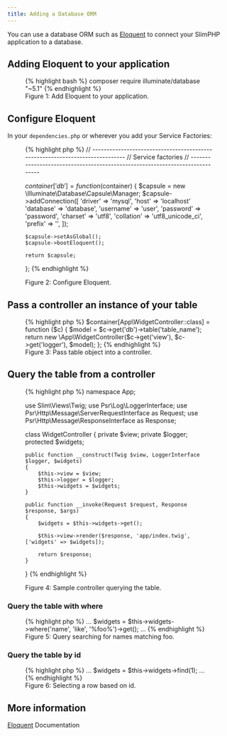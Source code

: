 ```yaml
---
title: Adding a Database ORM
---
```


You can use a database ORM such as [Eloquent](https://laravel.com/docs/5.1/eloquent) to connect your SlimPHP application to a database.

## Adding Eloquent to your application

<figure>
{% highlight bash %}
composer require illuminate/database "~5.1"
{% endhighlight %}
<figcaption>Figure 1: Add Eloquent to your application.</figcaption>
</figure>

## Configure Eloquent

In your `dependencies.php` or wherever you add your Service Factories:

<figure>
{% highlight php %}
// -----------------------------------------------------------------------------
// Service factories
// -----------------------------------------------------------------------------

$container['db'] = function ($container) {
    $capsule = new \Illuminate\Database\Capsule\Manager;
    $capsule->addConnection([
        'driver' => 'mysql',
        'host' => 'localhost'
        'database' => 'database',
        'username' => 'user',
        'password' => 'password',
        'charset'   => 'utf8',
        'collation' => 'utf8_unicode_ci',
        'prefix'    => '',
    ]);

    $capsule->setAsGlobal();
    $capsule->bootEloquent();

    return $capsule;
};
{% endhighlight %}
<figcaption>Figure 2: Configure Eloquent.</figcaption>
</figure>

## Pass a controller an instance of your table

<figure>
{% highlight php %}
$container[App\WidgetController::class] = function ($c) {
    $model = $c->get('db')->table('table_name');
    return new \App\WidgetController($c->get('view'), $c->get('logger'), $model);
};
{% endhighlight %}
<figcaption>Figure 3: Pass table object into a controller.</figcaption>
</figure>

## Query the table from a controller

<figure>
{% highlight php %}
<?php

namespace App;

use Slim\Views\Twig;
use Psr\Log\LoggerInterface;
use Psr\Http\Message\ServerRequestInterface as Request;
use Psr\Http\Message\ResponseInterface as Response;

class WidgetController
{
    private $view;
    private $logger;
    protected $widgets;

    public function __construct(Twig $view, LoggerInterface $logger, $widgets)
    {
        $this->view = $view;
        $this->logger = $logger;
        $this->widgets = $widgets;
    }

    public function __invoke(Request $request, Response $response, $args)
    {
        $widgets = $this->widgets->get();

        $this->view->render($response, 'app/index.twig', ['widgets' => $widgets]);

        return $response;
    }
}
{% endhighlight %}
<figcaption>Figure 4: Sample controller querying the table.</figcaption>
</figure>

### Query the table with where

<figure>
{% highlight php %}
...
$widgets = $this->widgets->where('name', 'like', '%foo%')->get();
...
{% endhighlight %}
<figcaption>Figure 5: Query searching for names matching foo.</figcaption>
</figure>

### Query the table by id

<figure>
{% highlight php %}
...
$widgets = $this->widgets->find(1);
...
{% endhighlight %}
<figcaption>Figure 6: Selecting a row based on id.</figcaption>
</figure>

## More information

[Eloquent](https://laravel.com/docs/5.1/eloquent) Documentation
